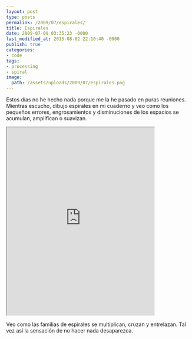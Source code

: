 ```yaml
---
layout: post
type: posts
permalink: /2009/07/espirales/
title: Espirales
date: 2009-07-09 03:35:23 -0000
last_modified_at: 2015-08-02 22:10:40 -0000
publish: true
categories:
- code
tags:
- processing
- spiral
image:
  path: /assets/uploads/2009/07/espirales.png
---
```

Estos días no he hecho nada porque me la he pasado en puras reuniones. Mientras escucho, dibujo espirales en mi cuaderno y veo como los pequeños errores, engrosamientos y disminuciones de los espacios se acumulan, amplifican o suavizan.

<iframe src="https://openprocessing.org/sketch/2808/embed/" width="400" height="510"></iframe>

Veo como las familias de espirales se multiplican, cruzan y entrelazan. Tal vez así la sensación de no hacer nada desaparezca.
